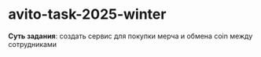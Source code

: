 # avito-task-2025-winter

**Суть задания**: создать сервис для покупки мерча и обмена coin между сотрудниками